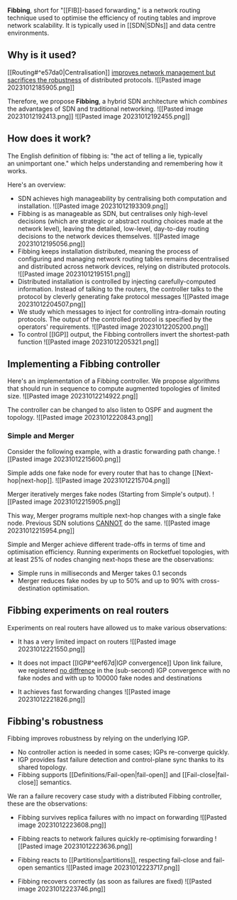**Fibbing**, short for "[[FIB]]-based forwarding," is a network routing technique used to optimise the efficiency of routing tables and improve network scalability. It is typically used in [[SDN|SDNs]] and data centre environments.

## Why is it used?

[[Routing#^e57da0|Centralisation]] <u>improves network management but sacrifices the robustness</u> of distributed protocols. 
![[Pasted image 20231012185905.png]]

Therefore, we propose **Fibbing**, a hybrid SDN architecture which *combines* the advantages of SDN and traditional networking.
![[Pasted image 20231012192413.png]]
![[Pasted image 20231012192455.png]]

## How does it work?

The English definition of fibbing is: "the act of telling a lie, typically an unimportant one." which helps understanding and remembering how it works.

Here's an overview:

- SDN achieves high manageability by centralising both computation and installation.
	![[Pasted image 20231012193309.png]]
- Fibbing is as manageable as SDN, but centralises only high-level decisions (which are strategic or abstract routing choices made at the network level), leaving the detailed, low-level, day-to-day routing decisions to the network devices themselves.
	![[Pasted image 20231012195056.png]]
- Fibbing keeps installation distributed, meaning the process of configuring and managing network routing tables remains decentralised and distributed across network devices, relying on distributed protocols.
	![[Pasted image 20231012195151.png]]
- Distributed installation is controlled by injecting carefully-computed information. Instead of talking to the routers, the controller talks to the protocol by cleverly generating fake protocol messages
	![[Pasted image 20231012204507.png]]
- We study which messages to inject for controlling intra-domain routing protocols. The output of the controlled protocol is specified by the operators' requirements.
	![[Pasted image 20231012205200.png]]
- To control [[IGP]] output, the Fibbing controllers invert the shortest-path function
	![[Pasted image 20231012205321.png]]

## Implementing a Fibbing controller

Here's an implementation of a Fibbing controller. We propose algorithms that should run in sequence to compute augmented topologies of limited size.
	![[Pasted image 20231012214922.png]]

The controller can be changed to also listen to OSPF and augment the topology.
	![[Pasted image 20231012220843.png]]
### Simple and Merger

Consider the following example, with a drastic forwarding path change.
	![[Pasted image 20231012215600.png]]

Simple adds one fake node for every router that has to change [[Next-hop|next-hop]].
	![[Pasted image 20231012215704.png]]

Merger iteratively merges fake nodes (Starting from Simple's output).
	![[Pasted image 20231012215905.png]]

This way, Merger programs multiple next-hop changes with a single fake node. Previous SDN solutions <u>CANNOT</u> do the same.
	![[Pasted image 20231012215954.png]]

Simple and Merger achieve different trade-offs in terms of time and optimisation efficiency. Running experiments on Rocketfuel topologies, with at least 25% of nodes changing next-hops these are the observations: 
- Simple runs in milliseconds and Merger takes 0.1 seconds
- Merger reduces fake nodes by up to 50% and up to 90% with cross-destination optimisation.

## Fibbing experiments on real routers

Experiments on real routers have allowed us to make various observations:
- It has a very limited impact on routers
	![[Pasted image 20231012221550.png]]

- It does not impact [[IGP#^eef67d|IGP convergence]]
	Upon link failure, we registered <u>no diffrence</u> in the (sub-second) IGP convergence with no fake nodes and with up to 100000 fake nodes and destinations

- It achieves fast forwarding changes
	![[Pasted image 20231012221826.png]]

## Fibbing's robustness

Fibbing improves robustness by relying on the underlying IGP.
- No controller action is needed in some cases; IGPs re-converge quickly.
- IGP provides fast failure detection and control-plane sync thanks to its shared topology.
- Fibbing supports [[Definitions/Fail-open|fail-open]] and [[Fail-close|fail-close]] semantics.

We ran a failure recovery case study with a distributed Fibbing controller, these are the observations:
- Fibbing survives replica failures with no impact on forwarding
	![[Pasted image 20231012223608.png]]

- Fibbing reacts to network failures quickly re-optimising forwarding
	![[Pasted image 20231012223636.png]]

- Fibbing reacts to [[Partitions|partitions]], respecting fail-close and fail-open semantics
	![[Pasted image 20231012223717.png]]

- Fibbing recovers correctly (as soon as failures are fixed)
	![[Pasted image 20231012223746.png]]


